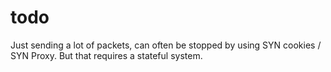 # todo

Just sending a lot of packets, can often be stopped by using SYN cookies / SYN Proxy. But that requires a stateful system.